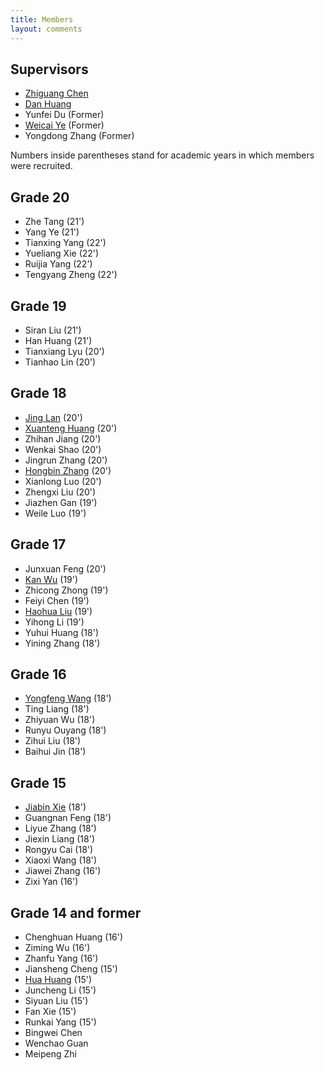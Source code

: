```yaml
---
title: Members
layout: comments
---
```


## Supervisors

- [Zhiguang Chen](http://cse.sysu.edu.cn/content/5357)
- [Dan Huang](http://cse.sysu.edu.cn/content/5266)
- Yunfei Du (Former)
- [Weicai Ye](https://www.researchgate.net/scientific-contributions/Weicai-Ye-2033993793) (Former)
- Yongdong Zhang (Former)

Numbers inside parentheses stand for academic years in which members were recruited.

## Grade 20

- Zhe Tang (21')
- Yang Ye (21')
- Tianxing Yang (22')
- Yueliang Xie (22')
- Ruijia Yang (22')
- Tengyang Zheng (22')

## Grade 19

- Siran Liu (21')
- Han Huang (21')
- Tianxiang Lyu (20')
- Tianhao Lin (20')

## Grade 18

- [Jing Lan](https://lan-jing.github.io/) (20')
- [Xuanteng Huang](https://www.melon-hwang.tech) (20')
- Zhihan Jiang (20')
- Wenkai Shao (20')
- Jingrun Zhang (20')
- [Hongbin Zhang](https://www.zhang-hb.com) (20')
- Xianlong Luo (20')
- Zhengxi Liu (20')
- Jiazhen Gan (19')
- Weile Luo (19')

## Grade 17

- Junxuan Feng (20')
- [Kan Wu](https://wu-kan.cn) (19')
- Zhicong Zhong (19')
- Feiyi Chen (19')
- [Haohua Liu](https://howardlau.me) (19')
- Yihong Li (19')
- Yuhui Huang (18')
- Yining Zhang (18')

## Grade 16

- [Yongfeng Wang](https://yongfeng.wang) (18')
- Ting Liang (18')
- Zhiyuan Wu (18')
- Runyu Ouyang (18')
- Zihui Liu (18')
- Baihui Jin (18')

## Grade 15

- [Jiabin Xie](https://xiejb6.github.io/) (18')
- Guangnan Feng (18')
- Liyue Zhang (18')
- Jiexin Liang (18')
- Rongyu Cai (18')
- Xiaoxi Wang (18')
- Jiawei Zhang (16')
- Zixi Yan (16')

## Grade 14 and former

- Chenghuan Huang (16')
- Ziming Wu (16')
- Zhanfu Yang (16')
- Jiansheng Cheng (15')
- [Hua Huang](https://huanghua1994.github.io/) (15')
- Juncheng Li (15')
- Siyuan Liu (15')
- Fan Xie (15')
- Runkai Yang (15')
- Bingwei Chen
- Wenchao Guan
- Meipeng Zhi
